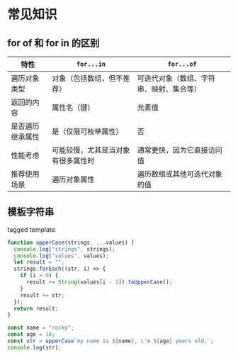 # 常见知识

<script setup>
import Image from "../../components/Image/index.vue"
</script>

## for of 和 for in 的区别

| 特性             | `for...in`                         | `for...of`                               |
| ---------------- | ---------------------------------- | ---------------------------------------- |
| 遍历对象类型     | 对象（包括数组，但不推荐）         | 可迭代对象（数组、字符串、映射、集合等） |
| 返回的内容       | 属性名（键）                       | 元素值                                   |
| 是否遍历继承属性 | 是（仅限可枚举属性）               | 否                                       |
| 性能考虑         | 可能较慢，尤其是当对象有很多属性时 | 通常更快，因为它直接访问值               |
| 推荐使用场景     | 遍历对象属性                       | 遍历数组或其他可迭代对象的值             |

## 模板字符串

tagged template

```js
function upperCase(strings, ...values) {
  console.log("strings", strings);
  console.log("values", values);
  let result = "";
  strings.forEach((str, i) => {
    if (i > 0) {
      result += String(values[i - 1]).toUpperCase();
    }
    result += str;
  });
  return result;
}

const name = "rocky";
const age = 18;
const str = upperCase`my name is ${name}, i'm ${age} years old.`;
console.log(str);
```

